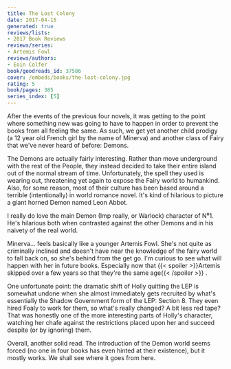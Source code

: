 ```yaml
---
title: The Lost Colony
date: 2017-04-15
generated: true
reviews/lists:
- 2017 Book Reviews
reviews/series:
- Artemis Fowl
reviews/authors:
- Eoin Colfer
book/goodreads_id: 37586
cover: /embeds/books/the-lost-colony.jpg
rating: 5
book/pages: 385
series_index: [5]
---
```

After the events of the previous four novels, it was getting to the point where something new was going to have to happen in order to prevent the books from all feeling the same. As such, we get yet another child prodigy (a 12 year old French girl by the name of Minerva) and another class of Fairy that we've never heard of before: Demons.  

The Demons are actually fairly interesting. Rather than move underground with the rest of the People, they instead decided to take their entire island out of the normal stream of time. Unfortunately, the spell they used is wearing out, threatening yet again to expose the Fairy world to humankind. Also, for some reason, most of their culture has been based around a terrible (intentionally) in world romance novel. It's kind of hilarious to picture a giant horned Demon named Leon Abbot.  

<!--more-->

I really do love the main Demon (Imp really, or Warlock) character of N⁰1. He's hilarious both when contrasted against the other Demons and in his naivety of the real world.  

Minerva... feels basically like a younger Artemis Fowl. She's not quite as criminally inclined and doesn't have near the knowledge of the fairy world to fall back on, so she's behind from the get go. I'm curious to see what will happen with her in future books. Especially now that  {{< spoiler >}}Artemis skipped over a few years so that they're the same age{{< /spoiler >}}  .  

One unfortunate point: the dramatic shift of Holly quitting the LEP is somewhat undone when she almost immediately gets recruited by what's essentially the Shadow Government form of the LEP: Section 8. They even hired Foaly to work for them, so what's really changed? A bit less red tape? That was honestly one of the more interesting parts of Holly's character, watching her chafe against the restrictions placed upon her and succeed despite (or by ignoring) them.  

Overall, another solid read. The introduction of the Demon world seems forced (no one in four books has even hinted at their existence), but it mostly works. We shall see where it goes from here.